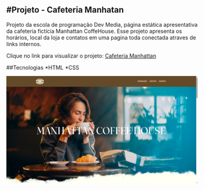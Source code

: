#Projeto - Cafeteria Manhatan
---
Projeto da escola de programação Dev Media, página estática apresentativa da cafeteria fictícia Manhattan CoffeHouse. Esse projeto apresenta os horários, local da loja e contatos em uma pagina toda conectada atraves de links internos.

Clique no link para visualizar o projeto:
[Cafeteria Manhattan](https://erickmantel.github.io/Cafeteria-Manhattan/)

##Tecnologias
  *HTML
  *CSS

![](https://github.com/erickmantel/Cafeteria-Manhattan/blob/main/assets/print-projeto.png?raw=true)


